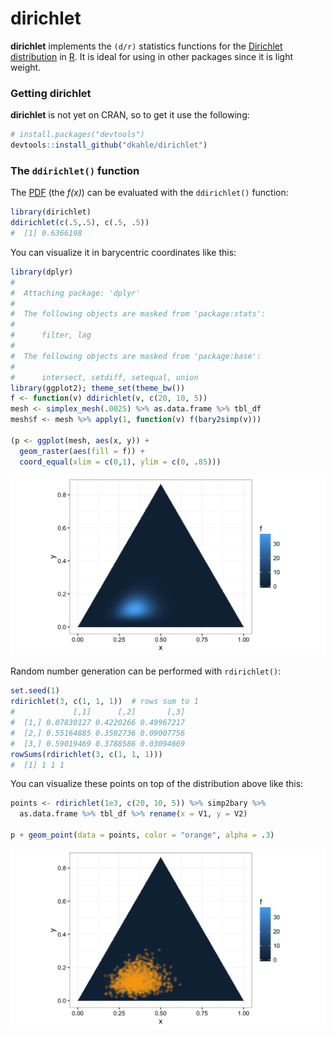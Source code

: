<!-- README.md is generated from README.Rmd. Please edit that file -->
**dirichlet**
=============

**dirichlet** implements the `(d/r)` statistics functions for the [Dirichlet distribution](https://en.wikipedia.org/wiki/Dirichlet_distribution) in [R](http://cran.r-project.org). It is ideal for using in other packages since it is light weight.

### Getting **dirichlet**

<!-- There are two ways to get __chi__.  For the [CRAN version](https://cran.r-project.org/package=chi), use -->
<!-- ```{r, eval=FALSE} -->
<!-- install.packages("chi") -->
<!-- ``` -->
<!-- For the development version, use -->
**dirichlet** is not yet on CRAN, so to get it use the following:

``` r
# install.packages("devtools")
devtools::install_github("dkahle/dirichlet")
```

### The `ddirichlet()` function

The [PDF](https://en.wikipedia.org/wiki/Probability_density_function) (the *f(x)*) can be evaluated with the `ddirichlet()` function:

``` r
library(dirichlet)
ddirichlet(c(.5,.5), c(.5, .5))
#  [1] 0.6366198
```

You can visualize it in barycentric coordinates like this:

``` r
library(dplyr)
#  
#  Attaching package: 'dplyr'
#  
#  The following objects are masked from 'package:stats':
#  
#      filter, lag
#  
#  The following objects are masked from 'package:base':
#  
#      intersect, setdiff, setequal, union
library(ggplot2); theme_set(theme_bw())
f <- function(v) ddirichlet(v, c(20, 10, 5))
mesh <- simplex_mesh(.0025) %>% as.data.frame %>% tbl_df
mesh$f <- mesh %>% apply(1, function(v) f(bary2simp(v)))
  
(p <- ggplot(mesh, aes(x, y)) +
  geom_raster(aes(fill = f)) +
  coord_equal(xlim = c(0,1), ylim = c(0, .85)))
```

![](figures/README-unnamed-chunk-4-1.png)

Random number generation can be performed with `rdirichlet()`:

``` r
set.seed(1)
rdirichlet(3, c(1, 1, 1))  # rows sum to 1
#             [,1]      [,2]       [,3]
#  [1,] 0.07830127 0.4220266 0.49967217
#  [2,] 0.55164885 0.3582736 0.09007756
#  [3,] 0.59019469 0.3788586 0.03094669
rowSums(rdirichlet(3, c(1, 1, 1)))
#  [1] 1 1 1
```

You can visualize these points on top of the distribution above like this:

``` r
points <- rdirichlet(1e3, c(20, 10, 5)) %>% simp2bary %>% 
  as.data.frame %>% tbl_df %>% rename(x = V1, y = V2)

p + geom_point(data = points, color = "orange", alpha = .3)
```

![](figures/README-unnamed-chunk-6-1.png)
